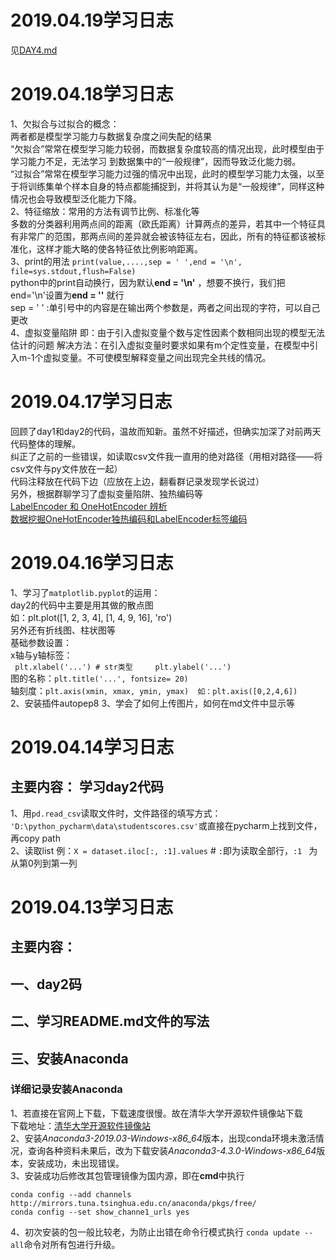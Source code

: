 # 2019.04.19学习日志
见[DAY4.md](https://github.com/gravitymxb/100Days_Of_ML_MXB/blob/master/DAY4.md)
# 2019.04.18学习日志  
1、欠拟合与过拟合的概念：  
   两者都是模型学习能力与数据复杂度之间失配的结果  
   “欠拟合”常常在模型学习能力较弱，而数据复杂度较高的情况出现，此时模型由于学习能力不足，无法学习 到数据集中的“一般规律”，因而导致泛化能力弱。  
    “过拟合”常常在模型学习能力过强的情况中出现，此时的模型学习能力太强，以至于将训练集单个样本自身的特点都能捕捉到，并将其认为是“一般规律”，同样这种情况也会导致模型泛化能力下降。  
2、特征缩放：常用的方法有调节比例、标准化等  
    多数的分类器利用两点间的距离（欧氏距离）计算两点的差异，若其中一个特征具有非常广的范围，那两点间的差异就会被该特征左右，因此，所有的特征都该被标准化，这样才能大略的使各特征依比例影响距离。    
3、print的用法
    `print(value,....,sep = ' ',end = '\n', file=sys.stdout,flush=False)`    
    python中的print自动换行，因为默认**end = '\n'** ，想要不换行，我们把end='\n'设置为**end = ''** 就行  
    sep = ' ' :单引号中的内容是在输出两个参数是，两者之间出现的字符，可以自己更改  
4、虚拟变量陷阱
    即：由于引入虚拟变量个数与定性因素个数相同出现的模型无法估计的问题
    解决方法：在引入虚拟变量时要求如果有m个定性变量，在模型中引入m-1个虚拟变量。不可使模型解释变量之间出现完全共线的情况。
# 2019.04.17学习日志
   回顾了day1和day2的代码，温故而知新。虽然不好描述，但确实加深了对前两天代码整体的理解。   
   纠正了之前的一些错误，如读取csv文件我一直用的绝对路径（用相对路径——将csv文件与py文件放在一起）   
   代码注释放在代码下边（应放在上边，翻看群记录发现学长说过）  
   另外，根据群聊学习了虚拟变量陷阱、独热编码等    
   [LabelEncoder 和 OneHotEncoder 辨析](https://blog.csdn.net/weixin_38656890/article/details/80849334)    
   [数据挖掘OneHotEncoder独热编码和LabelEncoder标签编码](https://blog.csdn.net/ccblogger/article/details/80010974)  
   
# 2019.04.16学习日志  
1、学习了`matplotlib.pyplot`的运用：  
      day2的代码中主要是用其做的散点图  
      如：plt.plot([1, 2, 3, 4], [1, 4, 9, 16], 'ro')  
      另外还有折线图、柱状图等  
   基础参数设置：  
       x轴与y轴标签：  
        ```  plt.xlabel('...') # str类型    
          plt.ylabel('...')  ```  
       图的名称：``` plt.title('...', fontsize= 20)  ```  
       轴刻度：``` plt.axis(xmin, xmax, ymin, ymax)  如：plt.axis([0,2,4,6])  ```  
2、安装插件autopep8
3、学会了如何上传图片，如何在md文件中显示等

# 2019.04.14学习日志
## 主要内容：   学习day2代码
1、用`pd.read_csv`读取文件时，文件路径的填写方式：  
`'D:\python_pycharm\data\studentscores.csv'`或直接在pycharm上找到文件，再copy path  
2、读取list
例：`X = dataset.iloc[:, :1].values`  #  ` : `即为读取全部行，`:1 ` 为从第0列到第一列

# 2019.04.13学习日志
## 主要内容：
##     一、day2码
##     二、学习README.md文件的写法
##     三、安装Anaconda
### 详细记录安装Anaconda  
1、若直接在官网上下载，下载速度很慢。故在清华大学开源软件镜像站下载  
下载地址：[清华大学开源软件镜像站](https://mirrors.tuna.tsinghua.edu.cn/)  
2、安装*Anaconda3-2019.03-Windows-x86_64*版本，出现conda环境未激活情况，查询各种资料未果后，改为下载安装*Anaconda3-4.3.0-Windows-x86_64*版本，安装成功，未出现错误。  
3、安装成功后修改其包管理镜像为国内源，即在**cmd**中执行    
  ```
  conda config --add channels http://mirrors.tuna.tsinghua.edu.cn/anaconda/pkgs/free/
  conda config --set show_channe1_urls yes
  ```  
4、初次安装的包一般比较老，为防止出错在命令行模式执行 ```conda update --all```命令对所有包进行升级。


